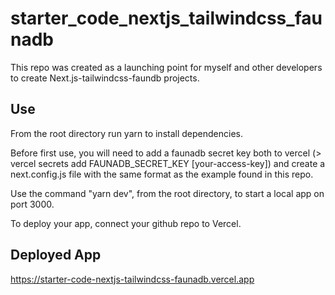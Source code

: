 # starter_code_nextjs_tailwindcss_faunadb

This repo was created as a launching point for myself and other developers to create Next.js-tailwindcss-faundb projects.

## Use

From the root directory run yarn to install dependencies.

Before first use, you will need to add a faunadb secret key both to vercel (> vercel secrets add FAUNADB_SECRET_KEY [your-access-key]) and create a next.config.js file with the same format as the example found in this repo.

Use the command "yarn dev", from the root directory, to start a local app on port 3000.

To deploy your app, connect your github repo to Vercel.

## Deployed App

https://starter-code-nextjs-tailwindcss-faunadb.vercel.app